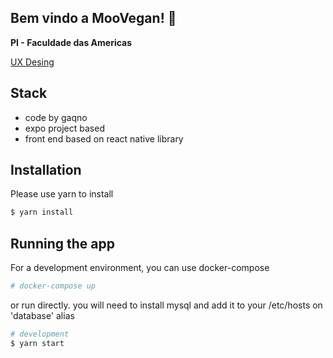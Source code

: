 ## Bem vindo a MooVegan! 🐄
<b>PI - Faculdade das Americas</b>

[UX Desing](https://www.figma.com/file/aY4ozFTTmP6qrkhE8FdwC1/Mobile-app-(Community)?node-id=149%3A215)

## Stack
* code by gaqno 
* expo project based
* front end based on react native library

## Installation

Please use yarn to install

```bash
$ yarn install
```

## Running the app

For a development environment, you can use docker-compose

```bash
# docker-compose up
```

or run directly. you will need to install mysql and add it to your /etc/hosts on 'database' alias

```bash
# development
$ yarn start
```
